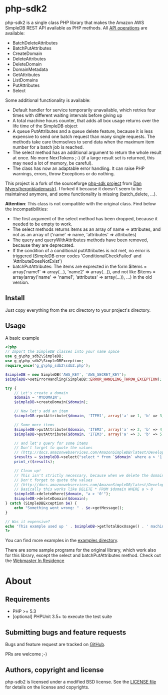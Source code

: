 php-sdk2
========

php-sdk2 is a single class PHP library that makes the Amazon AWS SimpleDB REST API available
as PHP methods. All 
[API operations](http://docs.amazonwebservices.com/AmazonSimpleDB/latest/DeveloperGuide/SDB_API_Operations.html)
are available:

*    BatchDeleteAttributes
*    BatchPutAttributes
*    CreateDomain
*    DeleteAttributes
*    DeleteDomain
*    DomainMetadata
*    GetAttributes
*    ListDomains
*    PutAttributes
*    Select

Some additional functionality is available:

*    Default handler for service temporarily unavailable, which retries four times with different waiting intervals
     before giving up
*    A total machine hours counter, that adds all box usage returns over the life time of the SimpleDB object
*    A queue PutAttributes and a queue delete feature, because it is less expensive to send one batch request than many single 
     requests. The methods take care themselves to send data when the maximum item number for a batch job is reached.
*    The select method has an additional argument to return the whole result at once. No more NextTokens ;-) (if a large 
     result set is returned, this may need a lot of memory, be careful). 
*    The class has now an adaptable error handling. It can raise PHP warnings, errors, throw Exceptions or do nothing.



This project is a fork of the sourceforge [php-sdk project](https://sourceforge.net/projects/php-sdb/) 
from [Dan Myers(heronblademastr)](https://sourceforge.net/users/heronblademastr).
I forked it because it doesn't seem to be maintained anymore, and some functionality is missing 
(batch_delete, ...).





**Attention**: This class is not compatible with the original class. Find below the incompatibilities:

*    The first argument of the select method has been dropped, because it needed to be empty to work.
*    The select methods returns items as an array of name => attributes, and not as an array of 
     ('name' => name, 'attributes' => attributes)
*    The query and queryWithAttributes methods have been removed, because they are deprecated.
*    If the condition of a conditional putAttributes is not met, no error is triggered 
     (SimpleDB error codes 'ConditionalCheckFailed' and 'AttributeDoesNotExist')
*    batchPutAttributes: The items are exprected in the form $items = array('name1' => array(...), 'name2' => array(...)),
     and not like $items = array(array('name' => 'name1', 'attributes' => array(...)), ...) in the old version.

Install
-------

Just copy everything from the src directory to your project's directory.

Usage
-----

A basic example

```php
<?php
// Import the SimpleDB classes into your name space
use g_g\php_sdb2\SimpleDB;
use g_g\php_sdb2\SimpleDBException;
require_once('g_g\php_sdb2\sdb2.php');

$simpleDB = new SimpleDB('AWS_KEY', 'AWS_SECRET_KEY');
$simpleDB->setErrorHandling(SimpleDB::ERROR_HANDLING_THROW_EXCEPTION);

try {
    // Let's create a domain
    $domain = 'MYDOMAIN';
    $simpleDB->createDomain($domain);

    // Now let's add an item
    $simpleDB->putAttribute($domain, 'ITEM1', array('a' => 1, 'b' => 3, 'c' => 17));

    // Some more items
    $simpleDB->putAttribute($domain, 'ITEM2', array('a' => 2, 'b' => 4, 'c' => 16));
    $simpleDB->putAttribute($domain, 'ITEM3', array('a' => 3, 'b' => 5, 'c' => 15));

    // and let's query for some items
    // Don't forget to quote the values 
    // (http://docs.amazonwebservices.com/AmazonSimpleDB/latest/DeveloperGuide/QuotingRulesSelect.html)
    $results = $simpleDB->select("select * from `$domain` where a > '1'");
    print_r($results);

    // Clean up!
    // This isn't strictly necessary, because when we delete the domain, all data is lost anyway
    // Don't forget to quote the values 
    // (http://docs.amazonwebservices.com/AmazonSimpleDB/latest/DeveloperGuide/QuotingRulesSelect.html)
    // Basically this works like DELETE * FROM $domain WHERE a > 0
    $simpleDB->deleteWhere($domain, "a > '0'");
    $simpleDB->deleteDomain($domain);
} catch (SimpleDBException $e) {
    echo "Something went wrong: " . $e->getMessage();
}

// Was it expensive?
echo 'This example used up ' . $simpleDB->getTotalBoxUsage() . ' machine hours.';
?>
```

You can find more examples in the [examples directory](https://github.com/g-g/php-sdb2/blob/master/examples).

There are some sample programs for the original library, which work also for this library, except the select and
batchPutAttributes method. Check out the [Webmaster In Residence](http://webmasterinresidence.ca/webmasterinresidence/?p=464)

About
=====

Requirements
------------

- PHP >= 5.3
- [optional] PHPUnit 3.5+ to execute the test suite

Submitting bugs and feature requests
------------------------------------

Bugs and feature request are tracked on [GitHub](https://github.com/g-g/php-sdb2/issues).

PRs are welcome ;-)

Authors, copyright and license
------------------------------

php-sdb2 is licensed under a modified BSD license.
See the [LICENSE file](https://github.com/g-g/php-sdb2/blob/master/LICENSE) for details on the license and copyrights.

